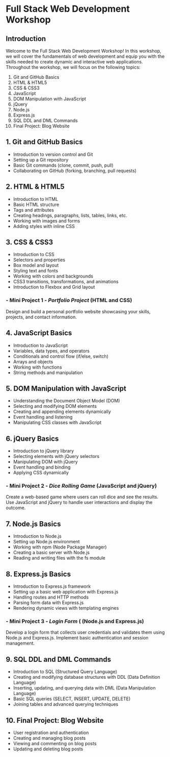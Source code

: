 # Full Stack Web Development Workshop

## Introduction
Welcome to the Full Stack Web Development Workshop! In this workshop, we will cover the fundamentals of web development and equip you with the skills needed to create dynamic and interactive web applications. Throughout the workshop, we will focus on the following topics:

1. Git and GitHub Basics
2. HTML & HTML5
3. CSS & CSS3
4. JavaScript 
5. DOM Manipulation with JavaScript
6. jQuery 
7. Node.js 
8. Express.js 
9. SQL DDL and DML Commands
10. Final Project: Blog Website

## 1. Git and GitHub Basics
- Introduction to version control and Git
- Setting up a Git repository
- Basic Git commands (clone, commit, push, pull)
- Collaborating on GitHub (forking, branching, pull requests)

## 2. HTML & HTML5
- Introduction to HTML
- Basic HTML structure
- Tags and attributes
- Creating headings, paragraphs, lists, tables, links, etc.
- Working with images and forms
- Adding styles with inline CSS

## 3. CSS & CSS3
- Introduction to CSS
- Selectors and properties
- Box model and layout
- Styling text and fonts
- Working with colors and backgrounds
- CSS3 transitions, transformations, and animations
- Introduction to Flexbox and Grid layout

### - Mini Project 1 - *Portfolio Project* (HTML and CSS)
Design and build a personal portfolio website showcasing your skills, projects, and contact information.


## 4. JavaScript Basics
- Introduction to JavaScript
- Variables, data types, and operators
- Conditionals and control flow (if/else, switch)
- Arrays and objects
- Working with functions
- String methods and manipulation

## 5. DOM Manipulation with JavaScript
- Understanding the Document Object Model (DOM)
- Selecting and modifying DOM elements
- Creating and appending elements dynamically
- Event handling and listening
- Manipulating CSS classes with JavaScript

## 6. jQuery Basics
- Introduction to jQuery library
- Selecting elements with jQuery selectors
- Manipulating DOM with jQuery
- Event handling and binding
- Applying CSS dynamically

### - Mini Project 2 -  *Dice Rolling Game* (JavaScript and jQuery)
Create a web-based game where users can roll dice and see the results. Use JavaScript and jQuery to handle user interactions and display the outcome.


## 7. Node.js Basics
- Introduction to Node.js
- Setting up Node.js environment
- Working with npm (Node Package Manager)
- Creating a basic server with Node.js
- Reading and writing files with the fs module

## 8. Express.js Basics
- Introduction to Express.js framework
- Setting up a basic web application with Express.js
- Handling routes and HTTP methods
- Parsing form data with Express.js
- Rendering dynamic views with templating engines

### - Mini Project 3 - *Login Form* ( (Node.js and Express.js)
Develop a login form that collects user credentials and validates them using Node.js and Express.js. Implement basic authentication and session management.

## 9. SQL DDL and DML Commands
- Introduction to SQL (Structured Query Language)
- Creating and modifying database structures with DDL (Data Definition Language)
- Inserting, updating, and querying data with DML (Data Manipulation Language)
- Basic SQL queries (SELECT, INSERT, UPDATE, DELETE)
- Joining tables and advanced querying techniques

## 10. Final Project: Blog Website
- User registration and authentication
- Creating and managing blog posts
- Viewing and commenting on blog posts
- Updating and deleting blog posts



